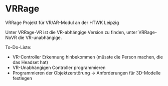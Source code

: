 # VRRage
VRRage Projekt für VR/AR-Modul an der HTWK Leipzig

Unter VRRage-VR ist die VR-abhängige Version zu finden, unter VRRage-NoVR die VR-unabhängige.

To-Do-Liste:
- VR-Controller Erkennung hinbekommen (müsste die Person machen, die das Headset hat)
- VR-Unabhängigen Controller programmieren
- Programmieren der Objektzerstörung -> Anforderungen für 3D-Modelle festlegen
